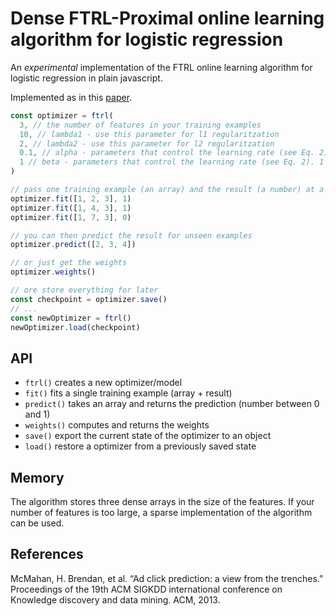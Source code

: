 # Dense FTRL-Proximal online learning algorithm for logistic regression

An _experimental_ implementation of the FTRL online learning algorithm for logistic regression in plain javascript.

Implemented as in this
[paper](https://www.eecs.tufts.edu/%7Edsculley/papers/ad-click-prediction.pdf).


```js
const optimizer = ftrl(
  3, // the number of features in your training examples 
  10, // lambda1 - use this parameter for l1 regularitzation
  2, // lambda2 - use this parameter for l2 regularitzation
  0.1, // alpha - parameters that control the learning rate (see Eq. 2)
  1 // beta - parameters that control the learning rate (see Eq. 2). 1 seems to be a good default value here
)

// pass one training example (an array) and the result (a number) at a time
optimizer.fit([1, 2, 3], 1)
optimizer.fit([1, 4, 3], 1)
optimizer.fit([1, 7, 3], 0)

// you can then predict the result for unseen examples
optimizer.predict([2, 3, 4])

// or just get the weights
optimizer.weights()

// ore store everything for later
const checkpoint = optimizer.save()
// ...
const newOptimizer = ftrl()
newOptimizer.load(checkpoint)
```

## API

* `ftrl()` creates a new optimizer/model
* `fit()` fits a single training example (array + result)
* `predict()` takes an array and returns the prediction (number between 0 and 1)
* `weights()` computes and returns the weights
* `save()` export the current state of the optimizer to an object
* `load()` restore a optimizer from a previously saved state


## Memory

The algorithm stores three dense arrays in the size of the features. If your number of features is too large, a sparse implementation of the algorithm can be used.

## References

McMahan, H. Brendan, et al. “Ad click prediction: a view from the
trenches.” Proceedings of the 19th ACM SIGKDD international conference
on Knowledge discovery and data mining. ACM, 2013.
